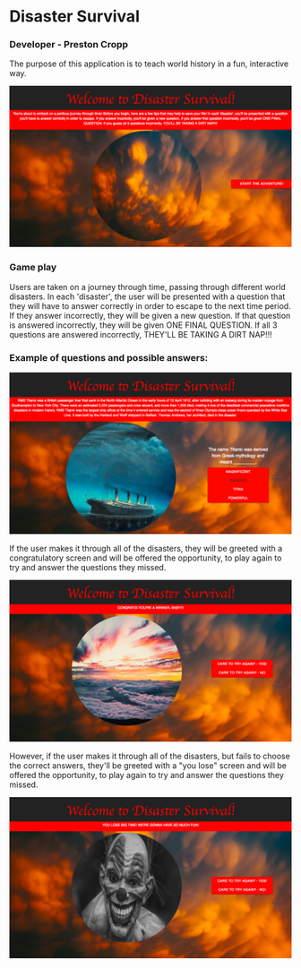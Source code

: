 # Disaster Survival
### Developer - Preston Cropp 

The purpose of this application is to teach world history in a fun, interactive way. 

![Disaster Survival main page](./public/images/main_page.png)

### Game play

Users are taken on a journey through time, passing through different world disasters. In each 'disaster', the user will be presented with a question that they will have to answer correctly in order to escape to the next time period. If they answer incorrectly, they will be given a new question. If that question is answered incorrectly, they will be given ONE FINAL QUESTION. If all 3 questions are answered incorrectly, THEY'LL BE TAKING A DIRT NAP!!!

### Example of questions and possible answers:

![Example of questions](./public/images/question_page.png)

If the user makes it through all of the disasters, they will be greeted with a congratulatory screen and will be offered the opportunity, to play again to try and answer the questions they missed.

![Example of winner screen](./public/images/winner.png)

However, if the user makes it through all of the disasters, but fails to choose the correct answers, they'll be greeted with a "you lose" screen and will be offered the opportunity, to play again to try and answer the questions they missed.

![Example of loser screen](./public/images/loser.png)